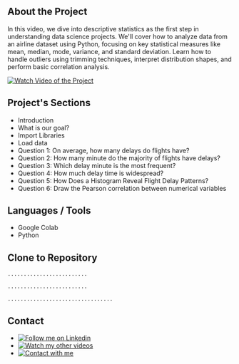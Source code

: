 ## About the Project

In this video, we dive into descriptive statistics as the first step in understanding data science projects. We'll cover how to analyze data from an airline dataset using Python, focusing on key statistical measures like mean, median, mode, variance, and standard deviation. Learn how to handle outliers using trimming techniques, interpret distribution shapes, and perform basic correlation analysis. 

[![Watch Video of the Project](https://img.shields.io/badge/YouTube-Watch_Video-red)](https://www.youtube.com/watch?v=ykKevp_GT9U)

## Project's Sections

- Introduction
- What is our goal?
- Import Libraries
- Load data
- Question 1: On average, how many delays do flights have?
- Question 2: How many minute do the majority of flights have delays?
- Question 3: Which delay minute is the most frequent?
- Question 4: How much delay time is widespread?
- Question 5: How Does a Histogram Reveal Flight Delay Patterns?
- Question 6: Draw the Pearson correlation between numerical variables

## Languages / Tools

- Google Colab
- Python

## Clone to Repository

```HTTP
.........................
```

```SSH
.........................
```

```CL
.................................
```

## Contact

- [![Follow me on Linkedin  ](https://img.shields.io/badge/LinkedIn-Profile-blue)](https://www.linkedin.com/in/mehrdad-dehghan)
- [![Watch my other videos  ](https://img.shields.io/badge/YouTube-Channel-red)](https://www.youtube.com/@Mer_Dehghan)
- [![Contact with me  ](https://img.shields.io/badge/Gmail-Mail-red)](mailto:Mansourdehghan.Mehrdad@gmail.com)
